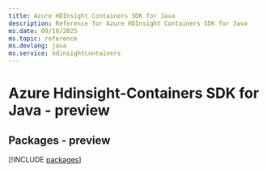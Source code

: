 ```yaml
---
title: Azure HDInsight Containers SDK for Java
description: Reference for Azure HDInsight Containers SDK for Java
ms.date: 09/10/2025
ms.topic: reference
ms.devlang: java
ms.service: hdinsightcontainers
---
```

# Azure Hdinsight-Containers SDK for Java - preview
## Packages - preview
[!INCLUDE [packages](hdinsight-containers-index.md)]